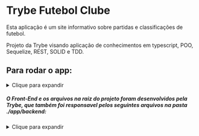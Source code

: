 # Trybe Futebol Clube  
  
Esta aplicação é um site informativo sobre partidas e classificações de futebol.  
  
Projeto da Trybe visando aplicação de conhecimentos em typescript, POO, Sequelize, REST, SOLID e TDD.  
  
## Para rodar o app:  
<details>  
  <summary>Clique para expandir</summary>  

  É recomendado o uso de Docker para rodar o projeto.
  Na pasta onde o projeto ficará, digite no terminal:  
```  
git clone git@github.com:R-R-Freitas/trybe-futebol-clube.git
cd trybe-futebol-clube
npm run compose:up
```  
O front-end rodará na porta 3000 e o back-end na porta 3001.  
  
Para visualizarf o site digite na barra de endereços do navegador:  
```  
http://localhost:3000
```  

</details>
  
##### O Front-End e os arquivos na raiz do projeto foram desenvolvidos pela Trybe, que também foi responsavel pelos seguintes arquivos na pasta ./app/backend:  
<details>
  <summary>Clique para expandir</summary>  
  
* /src/app.ts (alterado por mim para acrescentar router e middleware de erro);  
* /src/server.ts  
* /src/database/config/  
* /src/database/seeders/  
* .dockerignore  
* .eslintignore  
* .eslintrc.json  
* .gitignore  
* .sequelizerc  
* nyc.config.js  
* package-lock.json  
* package.json  
* tsc_eval.sh  
* tsconfig.json  
</details>
